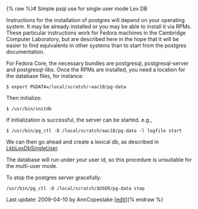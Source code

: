 {% raw %}# Simple psql use for single user mode Lex DB

Instructions for the installation of postgres will depend on your
operating system. It may be already installed or you may be able to
install it via RPMs. These particular instructions work for Fedora
machines in the Cambridge Computer Laboratory, but are described here in
the hope that it will be easier to find equivalents in other systems
than to start from the postgres documentation.

For Fedora Core, the necessary bundles are postgresql, postgresql-server
and postgresql-libs. Once the RPMs are installed, you need a location
for the database files, for instance:

    $ export PGDATA=/local/scratch/~aac10/pg-data

Then initialize:

    $ /usr/bin/initdb

If initialization is successful, the server can be started. e.g.,

    $ /usr/bin/pg_ctl -D /local/scratch/aac10/pg-data -l logfile start

We can then go ahead and create a lexical db, as described in
[LkbLexDbSingleUser](../LkbLexDbSingleUser).

The database will run under your user id, so this procedure is
unsuitable for the multi-user mode.

To stop the postgres server gracefully:

    /usr/bin/pg_ctl -D /local/scratch/$USER/pg-data stop

Last update: 2009-04-10 by AnnCopestake [[edit](https://github.com/delph-in/docs/wiki/LexDbSimplePsql/_edit)]{% endraw %}